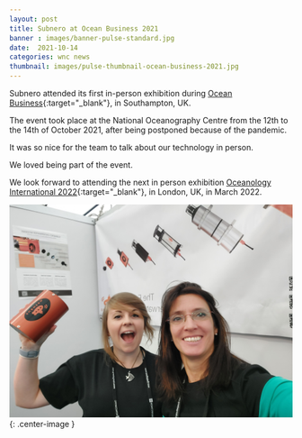 ```yaml
---
layout: post
title: Subnero at Ocean Business 2021
banner : images/banner-pulse-standard.jpg
date:  2021-10-14
categories: wnc news
thumbnail: images/pulse-thumbnail-ocean-business-2021.jpg
---
```


Subnero attended its first in-person exhibition during [Ocean Business](https://noc-events.co.uk/ocean-business-2021){:target="_blank"}, in Southampton, UK.

The event took place at the National Oceanography Centre from the 12th to the 14th of October 2021, after being postponed because of the pandemic. 

It was so nice for the team to talk about our technology in person.

We loved being part of the event.

We look forward to attending the next in person exhibition [Oceanology International 2022](https://www.oceanologyinternational.com/london/en-gb.html){:target="_blank"}, in London, UK, in March 2022.

![](/images/pulse-ocean-business-2021.jpg){: .center-image  }

